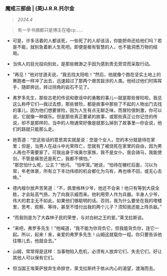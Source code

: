 ### 魔戒三部曲 | (英)J.R.R.托尔金<!-- {docsify-ignore} -->

> *2024.4* 

> 有一半书摘都只是博主在嗑cp……

- 可是，许多活着的人都该死，一些死了的人却该活，你能把命还给他们吗？若是不能，就别急着断人生死吧。即便是极有智慧的人，也不能洞悉万物的结局。

- 当伟人的目光投向别处，是那些微渺之手因为感到责无旁贷而采取行动。

- “再见！”他对甘道夫说，“我去找太阳啦！”然后，他就像个跑在坚实土地上的赛跑者一样冲了出去，迅速超过了那两个艰苦跋涉的人类。他经过他们时挥挥手，随即奔远，转过拐角的岩石不见了。

- 弗罗多先生，那些古老的传说和歌谣中的勇敢的事儿—就是那些冒险啦，我总这么称呼它们—我过去想，那些冒险，都是故事中那些了不起的人物出门去找的事儿，因为他们想要冒险，因为人生有点无聊乏味，而冒险很刺激，你可以说，它就像一种娱乐。但是那些真正要紧的故事，或那些真正让你记住的传说，却不是那样的，当中的人物通常好像是就那么掉到了故事里—你会说，他们的路就只能那么走。

- 她答道：“您这些话的意思其实就是说：您是个女人，您的本分就是待在家里；但是，当男人在战斗中光荣阵亡，您就有了被烧死在家里的自由，因为男人再也不需要家了。可我出身于埃奥尔家族，我不是女仆。我会骑马，我能使剑，不管是痛苦还是死亡，我都不惧怕。”</br> “那您怕什么呢，公主？”他问。 “怕牢笼。”她说，“怕待在栅栏后面，习以为常，年老体衰，所有立下丰功伟绩的机会都化为乌有，再也唤不回，或无心去唤。”

- 德内梭尔放声苦笑道：“不，佩里格林少爷，他还不会来！他只有等到大获全胜，才会趾高气扬，为了向我示威而来。他利用旁人作为兵器。半身人少爷，伟大的君主无不如此，如果他们够聪明的话。否则，我为什么要坐在我的塔楼里，思考、观察、等待，甚至不惜付出我的两个儿子？须知我还能上阵杀敌。”

- “而我则是为了大森林子民的荣誉，与对白树之王的爱。”莱戈拉斯说。

- “来吧，弗罗多先生！”他喊道，“我不能为你背负它，但我能背负你，连它一起。所以，起来！来，亲爱的弗罗多先生！山姆这就载你一程。你只要告诉他往哪儿去，他就会去。”

- 山姆，常常得是这样：当事物陷入危机，必须有人放弃它们、失去它们，好让其他人可以保有它们。

- 但当国王埃莱萨放弃生命辞世，莱戈拉斯终于依从内心的渴望，渡海而去。
